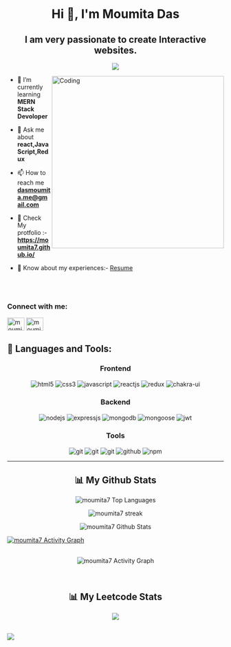 
<h1 align="center">Hi 👋, I'm Moumita Das</h1>
<h2 align="center">I am very passionate to create Interactive websites.</h2>
<p align="center">
  <a href="https://github.com/DenverCoder1/readme-typing-svg">
    <img src="https://readme-typing-svg.demolab.com/?lines=Hi! My name is Moumita Das; I am a Full-Stack%20Web%20Developer 👨🏻‍💻; Curious%20to%20learn%20new%20things !&font=Fira%20Code&center=true&width=440&height=45&color=#37bcf7&vCenter=true&size=22&pause=1000"></a>
</p>
<img align="right" alt="Coding" width="400" src="https://mir-s3-cdn-cf.behance.net/project_modules/disp/601014116770475.6068beff4640a.gif"/>

- 🌱 I’m currently learning **MERN Stack Devoloper**

- 💬 Ask me about **react,JavaScript,Redux**

- 📫 How to reach me **dasmoumita.me@gmail.com**
- 🪪 Check My protfolio :- **https://moumita7.github.io/**
- 📄 Know about my experiences:- <a href="https://drive.google.com/file/d/14YOuTrCyX6ayfn7PeyO_2kLxGa8l7PK_/view?usp=sharing" alt="resume">Resume</a>
<br/>
<br/>

<h3 align="left">Connect with me:</h3>
<p align="left">
<a href="https://twitter.com/Moumita86952918" target="blank"><img align="center" src="https://raw.githubusercontent.com/rahuldkjain/github-profile-readme-generator/master/src/images/icons/Social/twitter.svg" alt="moumita7" height="30" width="40" /></a>
<a href="https://www.linkedin.com/in/moumita-das07/" target="blank"><img align="center" src="https://raw.githubusercontent.com/rahuldkjain/github-profile-readme-generator/master/src/images/icons/Social/linked-in-alt.svg" alt="moumita7" height="30" width="40" /></a>

</p>

## 🚀 Languages and Tools:
<div align="center">
 
 <div align="center"><h3 align="center">Frontend</h3>
<img src="https://img.shields.io/badge/html5-%23E34F26.svg?style=for-the-badge&logo=html5&logoColor=white" align="center" alt="html5">
<img src = "https://img.shields.io/badge/css3-%231572B6.svg?style=for-the-badge&logo=css3&logoColor=white" align="center" alt="css3">
<img src ="https://img.shields.io/badge/javascript-%23323330.svg?style=for-the-badge&logo=javascript&logoColor=%23F7DF1E" align="center" alt="javascript">
<img src="https://img.shields.io/badge/React-20232A?style=for-the-badge&logo=react&logoColor=61DAFB"  align="center" alt="reactjs" />
<img src="https://img.shields.io/badge/Redux-593D88?style=for-the-badge&logo=redux&logoColor=white"  align="center" alt="redux" />
<!-- <img src="https://img.shields.io/badge/Material%20UI-007FFF?style=for-the-badge&logo=mui&logoColor=white"  align="center" alt="material-ui"/> -->
<img src = "https://img.shields.io/badge/chakra ui-%234ED1C5.svg?style=for-the-badge&logo=chakraui&logoColor=white" align="center" alt="chakra-ui"/>
</div>
  <div align="center"><h3 align="center">Backend</h3> 
<img src="https://img.shields.io/badge/Node.js-339933?style=for-the-badge&logo=nodedotjs&logoColor=white" align="center" alt="nodejs" />
<img src="https://img.shields.io/badge/Express.js-000000?style=for-the-badge&logo=express&logoColor=white" align="center" alt="expressjs"/>
<img src="https://img.shields.io/badge/MongoDB-4EA94B?style=for-the-badge&logo=mongodb&logoColor=white" align="center" alt="mongodb"/>
<img src="https://img.shields.io/badge/mongoose-%2300f.svg?style=for-the-badge&logo=fastify&logoColor=white" align="center" alt="mongoose"/>
   <img src="https://img.shields.io/badge/JWT-black?style=for-the-badge&logo=JSON%20web%20tokens" align="center" alt="jwt"/>
 </div>
  <div align="center"><h3 align="center">Tools</h3> 
  <!-- <img src="https://img.shields.io/badge/heroku-%23430098.svg?style=for-the-badge&logo=heroku&logoColor=white" align="center" alt="git"/> -->
   <img src="https://img.shields.io/badge/netlify-%23000000.svg?style=for-the-badge&logo=netlify&logoColor=#00C7B7" align="center" alt="git"/>
   <img src="https://img.shields.io/badge/vercel-%23000000.svg?style=for-the-badge&logo=vercel&logoColor=whit" align="center" alt="git"/>
   <img src="https://img.shields.io/badge/Git-f44d27?style=for-the-badge&logo=git&logoColor=white"  align="center" alt="git"/>
<img src="https://img.shields.io/badge/GitHub-100000?style=for-the-badge&logo=github&logoColor=white"  align="center" alt="github"/>
<!-- <img src ="https://img.shields.io/badge/Postman-FF6C37?style=for-the-badge&logo=postman&logoColor=white" align="center" alt="postman"> -->
<img src = "https://img.shields.io/badge/NPM-%23000000.svg?style=for-the-badge&logo=npm&logoColor=white" align="center" alt="npm">
   <br/>
 </div>
</div>

<hr />

<h2 align="center">📊 My Github Stats</h2>
<!--          <br/>    -->
          <p align="center">      
        <img alt="moumita7 Top Languages" src="https://github-readme-stats.vercel.app/api/top-langs/?username=moumita7&langs_count=8&count_private=true&layout=compact&theme=react&hide_border=true&bg_color=0D1117" />
            </p>      
<!--            <br/> -->
         <p align="center">
              <img title="🔥 Get streak stats for your profile at git.io/streak-stats" alt="moumita7 streak" src="https://github-readme-streak-stats.herokuapp.com/?user=moumita7&hide_border=true&theme=react&hide_border=true&bg_color=0D1117"/>
             <p align="center">                                                                                                 
          <img alt="moumita7 Github Stats" src="https://github-readme-stats.vercel.app/api?username=moumita7&show_icons=true&locale=en&theme=react&hide_border=true&bg_color=0D1117" />
          </p>                                                                
<!--       <br/> -->
<!--       <br/> -->
<a href="https://github.com/moumita7/github-readme-activity-graph"><img alt="moumita7 Activity Graph" src="https://github-readme-activity-graph.cyclic.app/graph?username=moumita7&bg_color=0D1117&color=5BCDEC&line=5BCDEC&point=FFFFFF&hide_border=true" /></a>

<br/>
<br/>
<p align="center">
<img  align="center" alt="moumita7 Activity Graph" src="https://github-profile-summary-cards.vercel.app/api/cards/profile-details?username=moumita7&theme=dracula" alt="img" /></p>

<br/>
<h2 align="center">📊 My Leetcode Stats</h2>
<p align="center">
  <img align="center" src="https://leetcard.jacoblin.cool/MoumitaDas07?theme=unicorn"/>
</p>
<br/>
<img  src="https://raw.githubusercontent.com/Trilokia/Trilokia/379277808c61ef204768a61bbc5d25bc7798ccf1/bottom_header.svg" />
